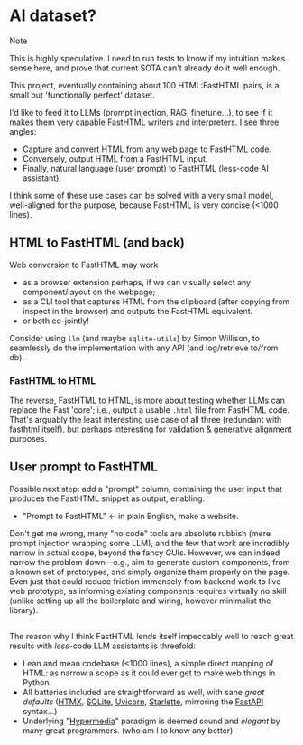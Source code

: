# AI dataset?

> [!NOTE] 
> This is highly speculative. I need to run tests to know if my intuition makes sense here, and prove that current SOTA can't already do it well enough.

This project, eventually containing about 100 HTML:FastHTML pairs, is a small but 'functionally perfect' dataset.

I'd like to feed it to LLMs (prompt injection, RAG, finetune…), to see if it makes them very capable FastHTML writers and interpreters. I see three angles:

- Capture and convert HTML from any web page to FastHTML code.
- Conversely, output HTML from a FastHTML input.
- Finally, natural language (user prompt) to FastHTML (less-code AI assistant).

I think some of these use cases can be solved with a very small model, well-aligned for the purpose, because FastHTML is very concise (<1000 lines).


## HTML to FastHTML (and back)

Web conversion to FastHTML may work 
- as a browser extension perhaps, if we can visually select any component/layout on the webpage;
- as a CLI tool that captures HTML from the clipboard (after copying from inspect in the browser) and outputs the FastHTML equivalent.
- or both co-jointly!

Consider using `llm` (and maybe `sqlite-utils`) by Simon Willison, to seamlessly do the implementation with any API (and log/retrieve to/from db).

### FastHTML to HTML

The reverse, FastHTML to HTML, is more about testing whether LLMs can replace the Fast 'core'; i.e., output a usable `.html` file from FastHTML code.  
That's arguably the least interesting use case of all three (redundant with fasthtml itself), but perhaps interesting for validation & generative alignment purposes.

## User prompt to FastHTML

Possible next step: add a "prompt" column, containing the user input that produces the FastHTML snippet as output, enabling:

- "Prompt to FastHTML" ← in plain English, make a website.

Don't get me wrong, many "no code" tools are absolute rubbish (mere prompt injection wrapping some LLM), and the few that work are incredibly narrow in actual scope, beyond the fancy GUIs. However, we can indeed narrow the problem down—e.g., aim to generate custom components, from a known set of prototypes, and simply organize them properly on the page. Even just that could reduce friction immensely from backend work to live web prototype, as informing existing components requires virtually no skill (unlike setting up all the boilerplate and wiring, however minimalist the library).

## 

The reason why I think FastHTML lends itself impeccably well to reach great results with *less*-code LLM assistants is threefold:

- Lean and mean codebase (<1000 lines), a simple direct mapping of HTML: as narrow a scope as it could ever get to make web things in Python.
- All batteries included are straightforward as well, with sane *great defaults* ([HTMX](https://htmx.org/), [SQLite](https://www.sqlite.org/), [Uvicorn](https://www.uvicorn.org/), [Starlette](https://www.starlette.io/), mirroring the [FastAPI](https://fastapi.tiangolo.com/) syntax…)
- Underlying "[Hypermedia](https://hypermedia.systems/)" paradigm is deemed sound and *elegant* by many great programmers. (who am I to know any better)
